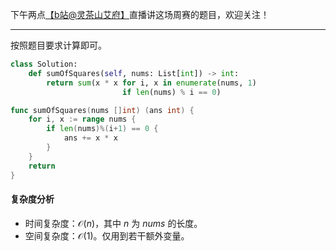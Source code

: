 下午两点[【b站@灵茶山艾府】](https://space.bilibili.com/206214)直播讲这场周赛的题目，欢迎关注！

---

按照题目要求计算即可。

```py [sol-Python3]
class Solution:
    def sumOfSquares(self, nums: List[int]) -> int:
        return sum(x * x for i, x in enumerate(nums, 1)
                         if len(nums) % i == 0)
```

```go [sol-Go]
func sumOfSquares(nums []int) (ans int) {
	for i, x := range nums {
		if len(nums)%(i+1) == 0 {
			ans += x * x
		}
	}
	return
}
```

#### 复杂度分析

- 时间复杂度：$\mathcal{O}(n)$，其中 $n$ 为 $\textit{nums}$ 的长度。
- 空间复杂度：$\mathcal{O}(1)$。仅用到若干额外变量。
